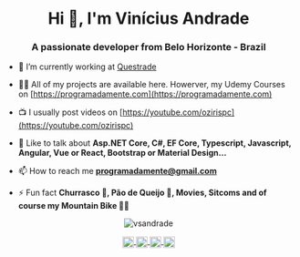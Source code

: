 <h1 align="center">Hi 👋, I'm Vinícius Andrade</h1>
<h3 align="center">A passionate developer from Belo Horizonte - Brazil</h3>

- 🔭 I’m currently working at [Questrade](https://www.questrade.com/home)

- 👨‍💻 All of my projects are available here. Howerver, my Udemy Courses on [https://programadamente.com](https://programadamente.com)

- 📺 I usually post videos on [https://youtube.com/ozirispc](https://youtube.com/ozirispc)

- 💬 Like to talk about **Asp.NET Core, C#, EF Core, Typescript, Javascript, Angular, Vue or React, Bootstrap or Material Design...**

- 📫 How to reach me **programadamente@gmail.com**

- ⚡ Fun fact **Churrasco 🍖, Pão de Queijo 🧀, Movies, Sitcoms and of course my Mountain Bike 🚵‍♂️**

<p align="center">
  <img src="https://github-readme-stats.vercel.app/api?username=vsandrade&show_icons=true" alt="vsandrade" />
</p>

<p align="center">
  <a href="https://youtube.com/ozirispc" target="blank">
    <img align="center" src="https://cdn.jsdelivr.net/npm/simple-icons@3.0.1/icons/youtube.svg" alt="hynzhw" height="20" width="20" />
  </a>
  <a href="https://instagram.com/ozirispc" target="blank">
    <img align="center" src="https://cdn.jsdelivr.net/npm/simple-icons@3.0.1/icons/instagram.svg" alt="hynzhw" height="20" width="20" />
  </a>
  <a href="https://twitter.com/ozirispc" target="blank">
    <img align="center" src="https://cdn.jsdelivr.net/npm/simple-icons@3.0.1/icons/twitter.svg" alt="hynzhw" height="20" width="20" />
  </a>
  <a href="https://www.linkedin.com/in/vin%C3%ADcius-de-andrade-31b60620/" target="blank">
    <img align="center" src="https://cdn.jsdelivr.net/npm/simple-icons@3.0.1/icons/linkedin.svg" alt="ghaynesh" height="20" width="20" />
  </a>
</p>
